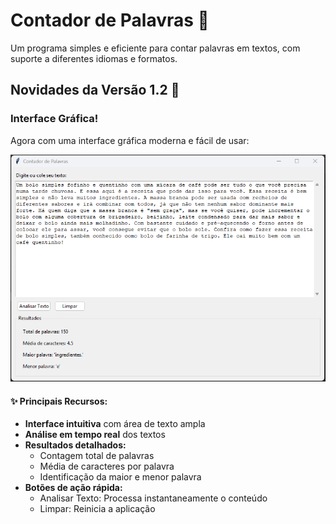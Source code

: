 # Contador de Palavras 📝

Um programa simples e eficiente para contar palavras em textos, com suporte a diferentes idiomas e formatos.

## Novidades da Versão 1.2 🎉

### Interface Gráfica!
Agora com uma interface gráfica moderna e fácil de usar:

<div align="center">
  <img src="./assets/images/gui_demo.png" alt="Interface Gráfica do Contador de Palavras" width="600"/>
</div>

#### ✨ Principais Recursos:
- **Interface intuitiva** com área de texto ampla
- **Análise em tempo real** dos textos
- **Resultados detalhados:**
  - Contagem total de palavras
  - Média de caracteres por palavra
  - Identificação da maior e menor palavra
- **Botões de ação rápida:**
  - Analisar Texto: Processa instantaneamente o conteúdo
  - Limpar: Reinicia a aplicação
